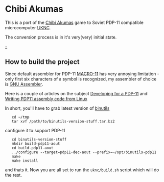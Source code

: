 # Chibi Akumas

This is a port of the [Chibi Akumas](http://www.chibiakumas.com/) game to Soviet PDP-11 compatible microcomputer [UKNC](https://en.wikipedia.org/wiki/UKNC).

The conversion process is in it's very(very) initial state.

[-](https://guides.github.com/features/mastering-markdown/)

## How to build the project
Since default assembler for PDP-11 [MACRO-11](https://en.wikipedia.org/wiki/MACRO-11) has very annoying limitation - only first six characters of a symbol is recognized, my assembler of choice is [GNU Assembler](https://sourceware.org/binutils/docs/as/index.html).

Here is a couple of articles on the subject [Developing for a PDP-11](http://docs.cslabs.clarkson.edu/wiki/Developing_for_a_PDP-11) and [Writing PDP11 assembly code from Linux](http://ancientbits.blogspot.com/2012/07/)

In short, you'll have to grab latest version of [binutils](http://ftpmirror.gnu.org/binutils/)
```
   cd ~/tmp
   tar xvf /path/to/binutils-version-stuff.tar.bz2
```
configure it to support PDP-11
```   
   cd binutils-version-stuff
   mkdir build-pdp11-aout
   cd build-pdp11-aout
   ../configure --target=pdp11-dec-aout --prefix=~/opt/binutils-pdp11
   make
   make install
```
and thats it.
Now you are all set to run the `uknc/build.sh` script which will do the rest. 
      
